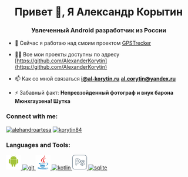<h1 align="center">Привет 👋, Я Александр Корытин</h1>
<h3 align="center">Увлеченный Android разработчик из России</h3>

- 🔭 Сейчас я работаю над смоим проектом [GPSTrecker](https://github.com/AlexanderKorytin/GPSTracker)

- 👨‍💻 Все мои проекты доступны по адресу [https://github.com/AlexanderKorytin](https://github.com/AlexanderKorytin)

- 📫 Как со мной связаться **i@al-korytin.ru** **al.corytin@yandex.ru**

- ⚡ Забавный факт: **Непревзойденный фотограф и внук барона Мюнхгаузена! Шутка**

<h3 align="left">Connect with me:</h3>
<p align="left">
<a href="https://instagram.com/alehandroartesa" target="blank"><img align="center" src="https://raw.githubusercontent.com/rahuldkjain/github-profile-readme-generator/master/src/images/icons/Social/instagram.svg" alt="alehandroartesa" height="30" width="40" /></a>
<a href="https://www.leetcode.com/korytin84" target="blank"><img align="center" src="https://raw.githubusercontent.com/rahuldkjain/github-profile-readme-generator/master/src/images/icons/Social/leet-code.svg" alt="korytin84" height="30" width="40" /></a>
</p>

<h3 align="left">Languages and Tools:</h3>
<p align="left"> <a href="https://developer.android.com" target="_blank" rel="noreferrer"> <img src="https://raw.githubusercontent.com/devicons/devicon/master/icons/android/android-original-wordmark.svg" alt="android" width="40" height="40"/> </a> <a href="https://git-scm.com/" target="_blank" rel="noreferrer"> <img src="https://www.vectorlogo.zone/logos/git-scm/git-scm-icon.svg" alt="git" width="40" height="40"/> </a> <a href="https://www.java.com" target="_blank" rel="noreferrer"> <img src="https://raw.githubusercontent.com/devicons/devicon/master/icons/java/java-original.svg" alt="java" width="40" height="40"/> </a> <a href="https://kotlinlang.org" target="_blank" rel="noreferrer"> <img src="https://www.vectorlogo.zone/logos/kotlinlang/kotlinlang-icon.svg" alt="kotlin" width="40" height="40"/> </a> <a href="https://www.photoshop.com/en" target="_blank" rel="noreferrer"> <img src="https://raw.githubusercontent.com/devicons/devicon/master/icons/photoshop/photoshop-line.svg" alt="photoshop" width="40" height="40"/> </a> <a href="https://www.sqlite.org/" target="_blank" rel="noreferrer"> <img src="https://www.vectorlogo.zone/logos/sqlite/sqlite-icon.svg" alt="sqlite" width="40" height="40"/> </a> </p>
